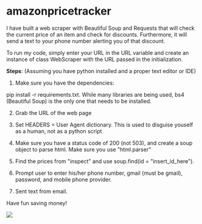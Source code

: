 # amazonpricetracker
I have built a web scraper with Beautiful Soup and Requests that will check the current price of an item and check for discounts.  Furthermore, it will send a text to your phone number alerting you of that discount.

To run my code, simply enter your URL in the URL variable and create an instance of class WebScraper with the URL passed in the initialization.

**Steps**:
(Assuming you have python installed and a proper text editor or IDE)

1. Make sure you have the dependencies:

pip install -r requirements.txt. While many libraries are being used, bs4 (Beautiful Soup) is the only one that needs to be installed.

2. Grab the URL of the web page

3. Set HEADERS = User Agent dictionary.
This is used to disguise youself as a human, not as a python script

4. Make sure you have a status code of 200 (not 503), and create a soup object to parse html.
Make sure you use "html.parser"

5. Find the prices from "inspect" and use soup.find(id = "insert_id_here").

6. Prompt user to enter his/her phone number, gmail (must be gmail), password, and mobile phone provider.

7. Sent text from email.

Have fun saving money!

![](https://www.marketplace.org/wp-content/uploads/2019/07/Amazondotcom.png)
